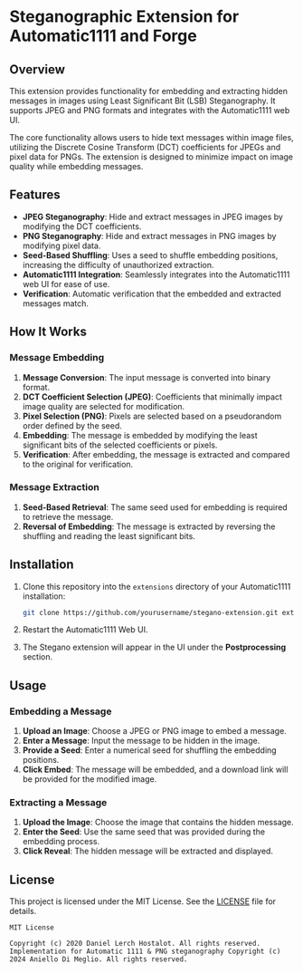 # Steganographic Extension for Automatic1111 and Forge

## Overview

This extension provides functionality for embedding and extracting hidden messages in images using Least Significant Bit (LSB) Steganography. It supports JPEG and PNG formats and integrates with the Automatic1111 web UI.

The core functionality allows users to hide text messages within image files, utilizing the Discrete Cosine Transform (DCT) coefficients for JPEGs and pixel data for PNGs. The extension is designed to minimize impact on image quality while embedding messages.

## Features

- **JPEG Steganography**: Hide and extract messages in JPEG images by modifying the DCT coefficients.
- **PNG Steganography**: Hide and extract messages in PNG images by modifying pixel data.
- **Seed-Based Shuffling**: Uses a seed to shuffle embedding positions, increasing the difficulty of unauthorized extraction.
- **Automatic1111 Integration**: Seamlessly integrates into the Automatic1111 web UI for ease of use.
- **Verification**: Automatic verification that the embedded and extracted messages match.

## How It Works

### Message Embedding

1. **Message Conversion**: The input message is converted into binary format.
2. **DCT Coefficient Selection (JPEG)**: Coefficients that minimally impact image quality are selected for modification.
3. **Pixel Selection (PNG)**: Pixels are selected based on a pseudorandom order defined by the seed.
4. **Embedding**: The message is embedded by modifying the least significant bits of the selected coefficients or pixels.
5. **Verification**: After embedding, the message is extracted and compared to the original for verification.

### Message Extraction

1. **Seed-Based Retrieval**: The same seed used for embedding is required to retrieve the message.
2. **Reversal of Embedding**: The message is extracted by reversing the shuffling and reading the least significant bits.

## Installation

1. Clone this repository into the `extensions` directory of your Automatic1111 installation:
    ```bash
    git clone https://github.com/yourusername/stegano-extension.git extensions/stegano-extension
    ```

2. Restart the Automatic1111 Web UI.

3. The Stegano extension will appear in the UI under the **Postprocessing** section.

## Usage

### Embedding a Message

1. **Upload an Image**: Choose a JPEG or PNG image to embed a message.
2. **Enter a Message**: Input the message to be hidden in the image.
3. **Provide a Seed**: Enter a numerical seed for shuffling the embedding positions.
4. **Click Embed**: The message will be embedded, and a download link will be provided for the modified image.

### Extracting a Message

1. **Upload the Image**: Choose the image that contains the hidden message.
2. **Enter the Seed**: Use the same seed that was provided during the embedding process.
3. **Click Reveal**: The hidden message will be extracted and displayed.

## License

This project is licensed under the MIT License. See the [LICENSE](LICENSE) file for details.

```plaintext
MIT License

Copyright (c) 2020 Daniel Lerch Hostalot. All rights reserved.
Implementation for Automatic 1111 & PNG steganography Copyright (c) 2024 Aniello Di Meglio. All rights reserved.

